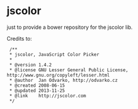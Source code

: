 # jscolor

just to provide a bower repository for the jscolor lib.


Credits to: 

```
 /**
 * jscolor, JavaScript Color Picker
 *
 * @version 1.4.2
 * @license GNU Lesser General Public License, http://www.gnu.org/copyleft/lesser.html
 * @author  Jan Odvarko, http://odvarko.cz
 * @created 2008-06-15
 * @updated 2013-11-25
 * @link    http://jscolor.com
 */
```
